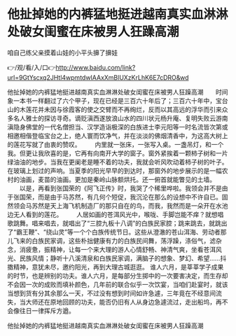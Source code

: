 # 他扯掉她的内裤猛地挺进越南真实血淋淋处破女闺蜜在床被男人狂躁高潮
咱自己练父亲摸着山娃的小平头擤了擤娃

👉/观/看/入/口👉http://www.baidu.com/link?url=9GtYscxq2JHtl4wpmtdwIAAxXmBlUXzKrLhK6E7cDRO&wd

他扯掉她的内裤猛地挺进越南真实血淋淋处破女闺蜜在床被男人狂躁高潮　　时间象一本书一样翻过了六个甲子，现在已经是三百六十年后了；三百六十年中，宝台山的木莲花并未因与徐霞客的使之交臂而不再绚烂，反而以其高远的浮华而引来众多名人雅士的探访寻奇。谪贬滇西遂放浪山水的四川状元杨升庵、复明失败云游南滇隐身佛堂的一代名僧担当、汉学造诣极深的白族进士李元阳等一时名流皆次第或相邀相偕登临宝台之上，绝人寰而饮净气，并在淡淡的佛烟清香中，为这高大树上的莲花写就了由衷的赞叹。
　　内里就一张床，一张写入桌。一盏吊灯，和一个我。但更让我欣喜的是，它再有向南开大学的窗子。窗外紧挨着一颗柿子树和一片绿油油的地步。当我在更阑老是睡不着的功夫，我就会听风吹动着柿子树的叶子。在玻璃上划过的声响。当夏季的阳光早早的到达时，那窗外的地步展示的是一幅农村的油画，麦苗的油画。更加是秦岭山脉额烘托。还一俯首就能瞥见的土墙。
　　以是，再看到张国荣的《阿飞正传》时，我哭了个稀里哗啦。我领会并不是由于张国荣，而是由于马苏然，有几何个短促，我沉沦在那么的设想中不许自已。固然领会马苏然是天上海飞机制造厂的那只自在的鸟，而我，我然而是一朵开在水池边无人看到的莲花。
　　人居如画的苍洱风光中，喉咙、手脚岂能不痒？就想唱歌跳舞。唱来唱去，就唱出了“三腔九板十八调”的白族民家腔；跳来跳去，就跳出了“霸王鞭”、“绕山灵”等一个个白族传统节日。这些从澄澈的苍山洱海、劳动者那儿飞来的白族民家调，这些朴拙健康有力的白族民间舞，荡浮躁，涤俗气，滤杂念，消疲惫，振精神，让每一个来大理的游人心情舒畅、神清气爽，坐看苍洱风光、民族风情；静听十八溪清泉和白族民家调，满脑子的想象、梦幻、希望……抖擞精神，意犹未尽，邀约阳光，再到大理古城逛逛。
谁人六月，是莘莘学子成果的时节，也是辨别的功夫。谁人六月，是每部分生掷中的一次要害决定，而生存却不会因一次的成败而填补颜色，几年前的联合似乎一次饮宴，当咱们赴宴时，就该当想到货有分其余那么一天，不过没有想到时间如许急遽，三年竟在不经意间流失，当大师还在原地回顾的功夫，能否仍旧有人从身边急遽流过，走出船坞，再不会像往日一律挥斥方遒。

他扯掉她的内裤猛地挺进越南真实血淋淋处破女闺蜜在床被男人狂躁高潮
